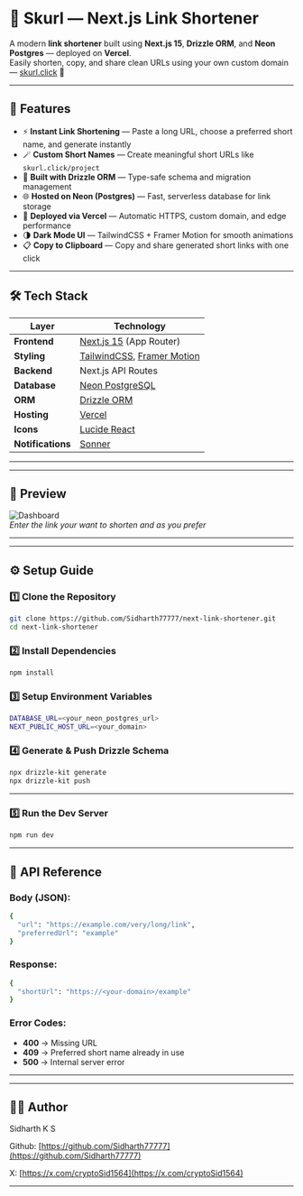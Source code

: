 # 🔗 Skurl — Next.js Link Shortener

A modern **link shortener** built using **Next.js 15**, **Drizzle ORM**, and **Neon Postgres** — deployed on **Vercel**.  
Easily shorten, copy, and share clean URLs using your own custom domain — [skurl.click](https://skurl.click) 🚀

---

## 🧠 Features

- ⚡ **Instant Link Shortening** — Paste a long URL, choose a preferred short name, and generate instantly  
- 🪄 **Custom Short Names** — Create meaningful short URLs like `skurl.click/project`  
- 🧩 **Built with Drizzle ORM** — Type-safe schema and migration management  
- 🌐 **Hosted on Neon (Postgres)** — Fast, serverless database for link storage  
- 🧱 **Deployed via Vercel** — Automatic HTTPS, custom domain, and edge performance  
- 🌗 **Dark Mode UI** — TailwindCSS + Framer Motion for smooth animations  
- 📋 **Copy to Clipboard** — Copy and share generated short links with one click  

---

## 🛠️ Tech Stack

| Layer | Technology |
|--------|-------------|
| **Frontend** | [Next.js 15](https://nextjs.org/) (App Router) |
| **Styling** | [TailwindCSS](https://tailwindcss.com/), [Framer Motion](https://www.framer.com/motion/) |
| **Backend** | Next.js API Routes |
| **Database** | [Neon PostgreSQL](https://neon.tech/) |
| **ORM** | [Drizzle ORM](https://orm.drizzle.team/) |
| **Hosting** | [Vercel](https://vercel.com/) |
| **Icons** | [Lucide React](https://lucide.dev/) |
| **Notifications** | [Sonner](https://sonner.emilkowal.ski/) |

---

---

## 📸 Preview

![Dashboard](https://drive.usercontent.google.com/download?id=1n9H4zqPP0q7M7qE9FNQ7HrqhcnjIrLvY&export=view&authuser=0)  
*Enter the link your want to shorten and as you prefer*

---

---

## ⚙️ Setup Guide

### 1️⃣ Clone the Repository
```bash
git clone https://github.com/Sidharth77777/next-link-shortener.git
cd next-link-shortener
```

### 2️⃣ Install Dependencies
```bash
npm install
```

### 3️⃣ Setup Environment Variables
```bash
DATABASE_URL=<your_neon_postgres_url>
NEXT_PUBLIC_HOST_URL=<your_domain>
```

### 4️⃣ Generate & Push Drizzle Schema
```bash
npx drizzle-kit generate
npx drizzle-kit push
```

---

### 5️⃣ Run the Dev Server
```bash
npm run dev
```

---

## 🧾 API Reference

### Body (JSON):
```bash
{
  "url": "https://example.com/very/long/link",
  "preferredUrl": "example"
}

```

### Response:
```bash
{
  "shortUrl": "https://<your-domain>/example"
}
```

### Error Codes:
- **400** → Missing URL
- **409** → Preferred short name already in use
- **500** → Internal server error
---


---

## 👨‍💻 Author
 Sidharth K S
 
 Github: [https://github.com/Sidharth77777](https://github.com/Sidharth77777)
 
 X: [https://x.com/cryptoSid1564](https://x.com/cryptoSid1564)

---
